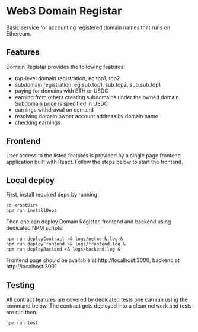 # Web3 Domain Registar

Basic service for accounting registered domain names that runs on Ethereum.

## Features

Domain Registar provides the following features:
- top-level domain registration, eg top1, top2
- subdomain registration, eg sub.top1, sub.top2, sub.sub.top1
- paying for domains with ETH or USDC
- earning from others creating subdomains under the owned domain. Subdomain price is specified in USDC
- earnings withdrawal on demand
- resolving domain owner account address by domain name
- checking earnings

## Frontend

User access to the listed features is provided by a single page frontend application built with React. Follow the steps below to start the frontend.

## Local deploy

First, install required deps by running
```shell
cd <rootDir>
npm run installDeps
```
Then one can deploy Domain Registar, frontend and backend using dedicated NPM scripts:
```shell
npm run deployContract >& logs/network.log &
npm run deployFrontend >& logs/frontend.log &
npm run deployBackend >& logs/backend.log &
```

Frontend page should be available at http://localhost:3000, backend at http://localhost:3001 

## Testing

All contract features are covered by dedicated tests one can run using the command below. The contract gets deployed into a clean network and tests are run then.

```shell
npm run test
```
